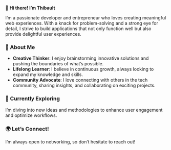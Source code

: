 👋 **Hi there! I’m Thibault**  

I’m a passionate developer and entrepreneur who loves creating meaningful web experiences. With a knack for problem-solving and a strong eye for detail, I strive to build applications that not only function well but also provide delightful user experiences.

### 🚀 About Me  
- **Creative Thinker**: I enjoy brainstorming innovative solutions and pushing the boundaries of what’s possible.  
- **Lifelong Learner**: I believe in continuous growth, always looking to expand my knowledge and skills.  
- **Community Advocate**: I love connecting with others in the tech community, sharing insights, and collaborating on exciting projects.  

### 🌱 Currently Exploring  
I’m diving into new ideas and methodologies to enhance user engagement and optimize workflows.  

### 🌍 Let’s Connect!  
I’m always open to networking, so don’t hesitate to reach out!

